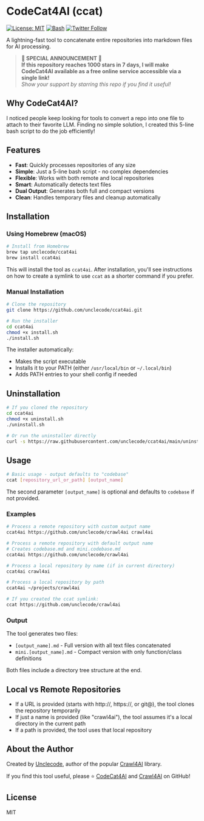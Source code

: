 # CodeCat4AI (ccat)

[![License: MIT](https://img.shields.io/badge/License-MIT-yellow.svg)](https://opensource.org/licenses/MIT)
[![Bash](https://img.shields.io/badge/Shell-Bash-blue.svg)](https://www.gnu.org/software/bash/)
[![Twitter Follow](https://img.shields.io/twitter/follow/unclecode?style=social)](https://twitter.com/unclecode)

A lightning-fast tool to concatenate entire repositories into markdown files for AI processing.

> **🌟 SPECIAL ANNOUNCEMENT 🌟**  
> **If this repository reaches 1000 stars in 7 days, I will make CodeCat4AI available as a free online service accessible via a single link!**  
> *Show your support by starring this repo if you find it useful!*

## Why CodeCat4AI?

I noticed people keep looking for tools to convert a repo into one file to attach to their favorite LLM. Finding no simple solution, I created this 5-line bash script to do the job efficiently!

## Features

- **Fast**: Quickly processes repositories of any size
- **Simple**: Just a 5-line bash script - no complex dependencies
- **Flexible**: Works with both remote and local repositories
- **Smart**: Automatically detects text files
- **Dual Output**: Generates both full and compact versions
- **Clean**: Handles temporary files and cleanup automatically

## Installation

### Using Homebrew (macOS)

```bash
# Install from Homebrew
brew tap unclecode/ccat4ai
brew install ccat4ai
```

This will install the tool as `ccat4ai`. After installation, you'll see instructions on how to create a symlink to use `ccat` as a shorter command if you prefer.

### Manual Installation

```bash
# Clone the repository
git clone https://github.com/unclecode/ccat4ai.git

# Run the installer
cd ccat4ai
chmod +x install.sh
./install.sh
```

The installer automatically:
- Makes the script executable
- Installs it to your PATH (either `/usr/local/bin` or `~/.local/bin`)
- Adds PATH entries to your shell config if needed

## Uninstallation

```bash
# If you cloned the repository
cd ccat4ai
chmod +x uninstall.sh
./uninstall.sh

# Or run the uninstaller directly
curl -s https://raw.githubusercontent.com/unclecode/ccat4ai/main/uninstall.sh | bash
```

## Usage

```bash
# Basic usage - output defaults to "codebase"
ccat [repository_url_or_path] [output_name]
```

The second parameter `[output_name]` is optional and defaults to `codebase` if not provided.

### Examples

```bash
# Process a remote repository with custom output name
ccat4ai https://github.com/unclecode/crawl4ai crawl4ai

# Process a remote repository with default output name
# Creates codebase.md and mini.codebase.md
ccat4ai https://github.com/unclecode/crawl4ai

# Process a local repository by name (if in current directory)
ccat4ai crawl4ai

# Process a local repository by path
ccat4ai ~/projects/crawl4ai

# If you created the ccat symlink:
ccat https://github.com/unclecode/crawl4ai
```

### Output

The tool generates two files:
- `[output_name].md` - Full version with all text files concatenated
- `mini.[output_name].md` - Compact version with only function/class definitions

Both files include a directory tree structure at the end.

## Local vs Remote Repositories

- If a URL is provided (starts with http://, https://, or git@), the tool clones the repository temporarily
- If just a name is provided (like "crawl4ai"), the tool assumes it's a local directory in the current path
- If a path is provided, the tool uses that local repository

## About the Author

Created by [Unclecode](https://github.com/unclecode), author of the popular [Crawl4AI](https://github.com/unclecode/crawl4ai) library.

If you find this tool useful, please ⭐ [CodeCat4AI](https://github.com/unclecode/ccat4ai) and [Crawl4AI](https://github.com/unclecode/crawl4ai) on GitHub!

## License

MIT